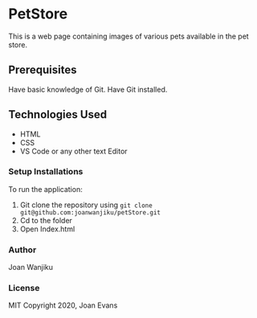 # PetStore
This is a web page containing images of various pets available in the pet store.

## Prerequisites
Have basic knowledge of Git. Have Git installed.

## Technologies Used

- HTML
- CSS
- VS Code or any other text Editor

### Setup Installations
To run the application:
1. Git clone the repository using `git clone git@github.com:joanwanjiku/petStore.git`
2. Cd to the folder
3. Open Index.html 

### Author
Joan Wanjiku

### License
MIT
Copyright 2020, Joan Evans
